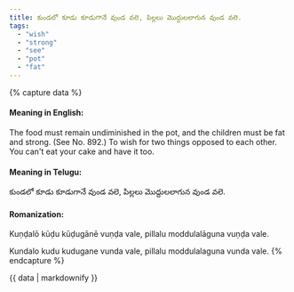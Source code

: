 ```yaml
---
title: కుండలో కూడు కూడుగానే వుండ వలె, పిల్లలు మొద్దులలాగున వుండ వలె.
tags:
  - "wish"
  - "strong"
  - "see"
  - "pot"
  - "fat"
---
```


{% capture data %}
#### Meaning in English:
The food must remain undiminished in the pot, and the children must be fat and strong.
(See No. 892.)
To wish for two things opposed to each other.
You can't eat your cake and have it too.

#### Meaning in Telugu:
కుండలో కూడు కూడుగానే వుండ వలె, పిల్లలు మొద్దులలాగున వుండ వలె.

#### Romanization:
Kuṇḍalō kūḍu kūḍugānē vuṇḍa vale, pillalu moddulalāguna vuṇḍa vale.

Kundalo kudu kudugane vunda vale, pillalu moddulalaguna vunda vale.
{% endcapture %}

{{ data | markdownify }}

